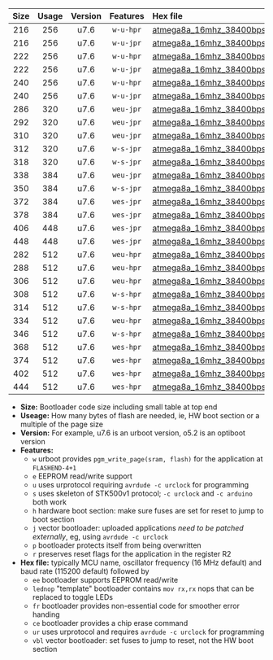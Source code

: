 |Size|Usage|Version|Features|Hex file|
|:-:|:-:|:-:|:-:|:--|
|216|256|u7.6|`w-u-hpr`|[atmega8a_16mhz_38400bps_ur.hex](https://raw.githubusercontent.com/stefanrueger/urboot/main//atmega8a_16mhz_38400bps_ur.hex)|
|216|256|u7.6|`w-u-jpr`|[atmega8a_16mhz_38400bps_ur_vbl.hex](https://raw.githubusercontent.com/stefanrueger/urboot/main//atmega8a_16mhz_38400bps_ur_vbl.hex)|
|222|256|u7.6|`w-u-hpr`|[atmega8a_16mhz_38400bps_lednop_ur.hex](https://raw.githubusercontent.com/stefanrueger/urboot/main//atmega8a_16mhz_38400bps_lednop_ur.hex)|
|222|256|u7.6|`w-u-jpr`|[atmega8a_16mhz_38400bps_lednop_ur_vbl.hex](https://raw.githubusercontent.com/stefanrueger/urboot/main//atmega8a_16mhz_38400bps_lednop_ur_vbl.hex)|
|240|256|u7.6|`w-u-hpr`|[atmega8a_16mhz_38400bps_lednop_fr_ur.hex](https://raw.githubusercontent.com/stefanrueger/urboot/main//atmega8a_16mhz_38400bps_lednop_fr_ur.hex)|
|240|256|u7.6|`w-u-jpr`|[atmega8a_16mhz_38400bps_lednop_fr_ur_vbl.hex](https://raw.githubusercontent.com/stefanrueger/urboot/main//atmega8a_16mhz_38400bps_lednop_fr_ur_vbl.hex)|
|286|320|u7.6|`weu-jpr`|[atmega8a_16mhz_38400bps_ee_ur_vbl.hex](https://raw.githubusercontent.com/stefanrueger/urboot/main//atmega8a_16mhz_38400bps_ee_ur_vbl.hex)|
|292|320|u7.6|`weu-jpr`|[atmega8a_16mhz_38400bps_ee_lednop_ur_vbl.hex](https://raw.githubusercontent.com/stefanrueger/urboot/main//atmega8a_16mhz_38400bps_ee_lednop_ur_vbl.hex)|
|310|320|u7.6|`weu-jpr`|[atmega8a_16mhz_38400bps_ee_lednop_fr_ur_vbl.hex](https://raw.githubusercontent.com/stefanrueger/urboot/main//atmega8a_16mhz_38400bps_ee_lednop_fr_ur_vbl.hex)|
|312|320|u7.6|`w-s-jpr`|[atmega8a_16mhz_38400bps_vbl.hex](https://raw.githubusercontent.com/stefanrueger/urboot/main//atmega8a_16mhz_38400bps_vbl.hex)|
|318|320|u7.6|`w-s-jpr`|[atmega8a_16mhz_38400bps_lednop_vbl.hex](https://raw.githubusercontent.com/stefanrueger/urboot/main//atmega8a_16mhz_38400bps_lednop_vbl.hex)|
|338|384|u7.6|`weu-jpr`|[atmega8a_16mhz_38400bps_ee_lednop_fr_ce_ur_vbl.hex](https://raw.githubusercontent.com/stefanrueger/urboot/main//atmega8a_16mhz_38400bps_ee_lednop_fr_ce_ur_vbl.hex)|
|350|384|u7.6|`w-s-jpr`|[atmega8a_16mhz_38400bps_lednop_fr_vbl.hex](https://raw.githubusercontent.com/stefanrueger/urboot/main//atmega8a_16mhz_38400bps_lednop_fr_vbl.hex)|
|372|384|u7.6|`wes-jpr`|[atmega8a_16mhz_38400bps_ee_vbl.hex](https://raw.githubusercontent.com/stefanrueger/urboot/main//atmega8a_16mhz_38400bps_ee_vbl.hex)|
|378|384|u7.6|`wes-jpr`|[atmega8a_16mhz_38400bps_ee_lednop_vbl.hex](https://raw.githubusercontent.com/stefanrueger/urboot/main//atmega8a_16mhz_38400bps_ee_lednop_vbl.hex)|
|406|448|u7.6|`wes-jpr`|[atmega8a_16mhz_38400bps_ee_lednop_fr_vbl.hex](https://raw.githubusercontent.com/stefanrueger/urboot/main//atmega8a_16mhz_38400bps_ee_lednop_fr_vbl.hex)|
|448|448|u7.6|`wes-jpr`|[atmega8a_16mhz_38400bps_ee_lednop_fr_ce_vbl.hex](https://raw.githubusercontent.com/stefanrueger/urboot/main//atmega8a_16mhz_38400bps_ee_lednop_fr_ce_vbl.hex)|
|282|512|u7.6|`weu-hpr`|[atmega8a_16mhz_38400bps_ee_ur.hex](https://raw.githubusercontent.com/stefanrueger/urboot/main//atmega8a_16mhz_38400bps_ee_ur.hex)|
|288|512|u7.6|`weu-hpr`|[atmega8a_16mhz_38400bps_ee_lednop_ur.hex](https://raw.githubusercontent.com/stefanrueger/urboot/main//atmega8a_16mhz_38400bps_ee_lednop_ur.hex)|
|306|512|u7.6|`weu-hpr`|[atmega8a_16mhz_38400bps_ee_lednop_fr_ur.hex](https://raw.githubusercontent.com/stefanrueger/urboot/main//atmega8a_16mhz_38400bps_ee_lednop_fr_ur.hex)|
|308|512|u7.6|`w-s-hpr`|[atmega8a_16mhz_38400bps.hex](https://raw.githubusercontent.com/stefanrueger/urboot/main//atmega8a_16mhz_38400bps.hex)|
|314|512|u7.6|`w-s-hpr`|[atmega8a_16mhz_38400bps_lednop.hex](https://raw.githubusercontent.com/stefanrueger/urboot/main//atmega8a_16mhz_38400bps_lednop.hex)|
|334|512|u7.6|`weu-hpr`|[atmega8a_16mhz_38400bps_ee_lednop_fr_ce_ur.hex](https://raw.githubusercontent.com/stefanrueger/urboot/main//atmega8a_16mhz_38400bps_ee_lednop_fr_ce_ur.hex)|
|346|512|u7.6|`w-s-hpr`|[atmega8a_16mhz_38400bps_lednop_fr.hex](https://raw.githubusercontent.com/stefanrueger/urboot/main//atmega8a_16mhz_38400bps_lednop_fr.hex)|
|368|512|u7.6|`wes-hpr`|[atmega8a_16mhz_38400bps_ee.hex](https://raw.githubusercontent.com/stefanrueger/urboot/main//atmega8a_16mhz_38400bps_ee.hex)|
|374|512|u7.6|`wes-hpr`|[atmega8a_16mhz_38400bps_ee_lednop.hex](https://raw.githubusercontent.com/stefanrueger/urboot/main//atmega8a_16mhz_38400bps_ee_lednop.hex)|
|402|512|u7.6|`wes-hpr`|[atmega8a_16mhz_38400bps_ee_lednop_fr.hex](https://raw.githubusercontent.com/stefanrueger/urboot/main//atmega8a_16mhz_38400bps_ee_lednop_fr.hex)|
|444|512|u7.6|`wes-hpr`|[atmega8a_16mhz_38400bps_ee_lednop_fr_ce.hex](https://raw.githubusercontent.com/stefanrueger/urboot/main//atmega8a_16mhz_38400bps_ee_lednop_fr_ce.hex)|

- **Size:** Bootloader code size including small table at top end
- **Useage:** How many bytes of flash are needed, ie, HW boot section or a multiple of the page size
- **Version:** For example, u7.6 is an urboot version, o5.2 is an optiboot version
- **Features:**
  + `w` urboot provides `pgm_write_page(sram, flash)` for the application at `FLASHEND-4+1`
  + `e` EEPROM read/write support
  + `u` uses urprotocol requiring `avrdude -c urclock` for programming
  + `s` uses skeleton of STK500v1 protocol; `-c urclock` and `-c arduino` both work
  + `h` hardware boot section: make sure fuses are set for reset to jump to boot section
  + `j` vector bootloader: uploaded applications *need to be patched externally*, eg, using `avrdude -c urclock`
  + `p` bootloader protects itself from being overwritten
  + `r` preserves reset flags for the application in the register R2
- **Hex file:** typically MCU name, oscillator frequency (16 MHz default) and baud rate (115200 default) followed by
  + `ee` bootloader supports EEPROM read/write
  + `lednop` "template" bootloader contains `mov rx,rx` nops that can be replaced to toggle LEDs
  + `fr` bootloader provides non-essential code for smoother error handing
  + `ce` bootloader provides a chip erase command
  + `ur` uses urprotocol and requires `avrdude -c urclock` for programming
  + `vbl` vector bootloader: set fuses to jump to reset, not the HW boot section
